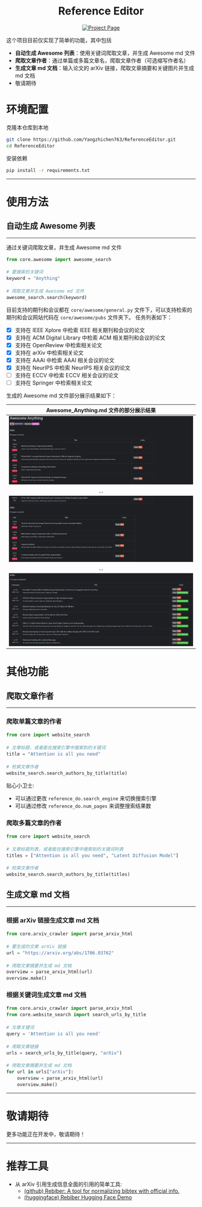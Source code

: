 <div align="center">
<h1>Reference Editor</h1>

<a href="https://github.com/Yangzhichen763/ReferenceEditor"><img src='https://img.shields.io/badge/code-Reference Editor-darkgreen' alt='Project Page'></a>
</div>

这个项目目前仅实现了简单的功能，其中包括
- **自动生成 Awesome 列表**：使用关键词爬取文章，并生成 Awesome md 文件
- **爬取文章作者**：通过单篇或多篇文章名，爬取文章作者（可选缩写作者名）
- **生成文章 md 文档**：输入论文的 arXiv 链接，爬取文章摘要和关键图片并生成 md 文档
- 敬请期待

# 环境配置
克隆本仓库到本地
```bash
git clone https://github.com/Yangzhichen763/ReferenceEditor.git
cd ReferenceEditor
```
安装依赖
```bash
pip install -r requirements.txt
```
---

# 使用方法
## 自动生成 Awesome 列表

---
通过关键词爬取文章，并生成 Awesome md 文件
```python
from core.awesome import awesome_search

# 要搜索的关键词
keyword = "Anything"

# 爬取文章并生成 Awesome md 文件
awesome_search.search(keyword)
```
目前支持的期刊和会议都在 `core/awesome/general.py` 文件下，可以支持检索的期刊和会议网站代码在 `core/awesome/pubs` 文件夹下。
任务列表如下：
- [x] 支持在 IEEE Xplore 中检索 IEEE 相关期刊和会议的论文
- [x] 支持在 ACM Digital Library 中检索 ACM 相关期刊和会议的论文
- [x] 支持在 OpenReview 中检索相关论文
- [x] 支持在 arXiv 中检索相关论文
- [x] 支持在 AAAI 中检索 AAAI 相关会议的论文
- [x] 支持在 NeurIPS 中检索 NeurIPS 相关会议的论文
- [ ] 支持在 ECCV 中检索 ECCV 相关会议的论文
- [ ] 支持在 Springer 中检索相关论文

生成的 Awesome md 文件部分展示结果如下：

|           Awesome_Anything.md 文件的部分展示结果           |
|:-------------------------------------------------:|
| ![pictures\example_1.png](pictures\example_1.png) |
|                        ...                        |
| ![pictures\example_2.png](pictures\example_2.png) |
|                        ...                        |
| ![pictures\example_3.png](pictures\example_3.png) |

# 其他功能
## 爬取文章作者

---
### 爬取单篇文章的作者
```python
from core import website_search

# 文章标题，或者能在搜索引擎中搜索到的关键词
title = "Attention is all you need"

# 检索文章作者
website_search.search_authors_by_title(title)
```
贴心小卫士:
- 可以通过更改 `reference_do.search_engine` 来切换搜索引擎
- 可以通过修改 `reference_do.num_pages` 来调整搜索结果数
### 爬取多篇文章的作者
```python
from core import website_search

# 文章标题列表，或者能在搜索引擎中搜索到的关键词列表
titles = ["Attention is all you need", "Latent Diffusion Model"]

# 检索文章作者
website_search.search_authors_by_title(titles)
```

## 生成文章 md 文档

---
### 根据 arXiv 链接生成文章 md 文档
```python
from core.arxiv_crawler import parse_arxiv_html

# 要生成的文章 arXiv 链接
url = "https://arxiv.org/abs/1706.03762"

# 爬取文章摘要并生成 md 文档
overview = parse_arxiv_html(url)
overview.make()
```
### 根据关键词生成文章 md 文档
```python
from core.arxiv_crawler import parse_arxiv_html
from core.website_search import search_urls_by_title

# 文章关键词
query = 'Attention is all you need'

# 爬取文章链接
urls = search_urls_by_title(query, "arXiv")

# 爬取文章摘要并生成 md 文档
for url in urls["arXiv"]:
    overview = parse_arxiv_html(url)
    overview.make()
```

---

# 敬请期待
更多功能正在开发中，敬请期待！

---

# 推荐工具
- 从 arXiv 引用生成信息全面的引用的简单工具: 
  - [(github) Rebiber: A tool for normalizing bibtex with official info.](https://github.com/yuchenlin/rebiber)
  - [(huggingface) Rebiber Hugging Face Demo](https://huggingface.co/spaces/yuchenlin/Rebiber)
